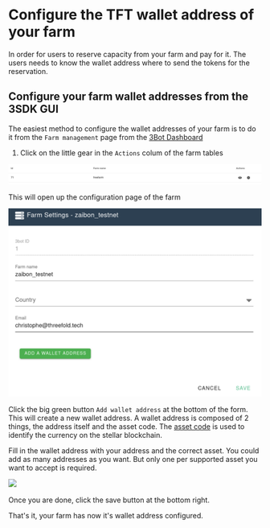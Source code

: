 # Configure the TFT wallet address of your farm

In order for users to reserve capacity from your farm and pay for it. The users needs to know the wallet address where to send the tokens for the reservation.

## Configure your farm wallet addresses from the 3SDK GUI

The easiest method to configure the wallet addresses of your farm is to do it from the `Farm management` page from the [3Bot Dashboard](3bot_farm_mgmt.md)

1. Click on the little gear in the `Actions` colum of the farm tables

![farm table](./img/farm_table_configure.png)

This will open up the configuration page of the farm

![farm configuration](./img/farm_configuration.png)

Click the big green button `Add wallet address` at the bottom of the form. This will create a new wallet address.
A wallet address is composed of 2 things, the address itself and the asset code. The [asset code](https://github.com/threefoldfoundation/tft-stellar/#tft) is used to identify the currency on the stellar blockchain.

Fill in the wallet address with your address and the correct asset. You could add as many addresses as you want. But only one per supported asset you want to accept is required.

![](freefarm_wallet_assets.png)

Once you are done, click the save button at the bottom right.

That's it, your farm has now it's wallet address configured.